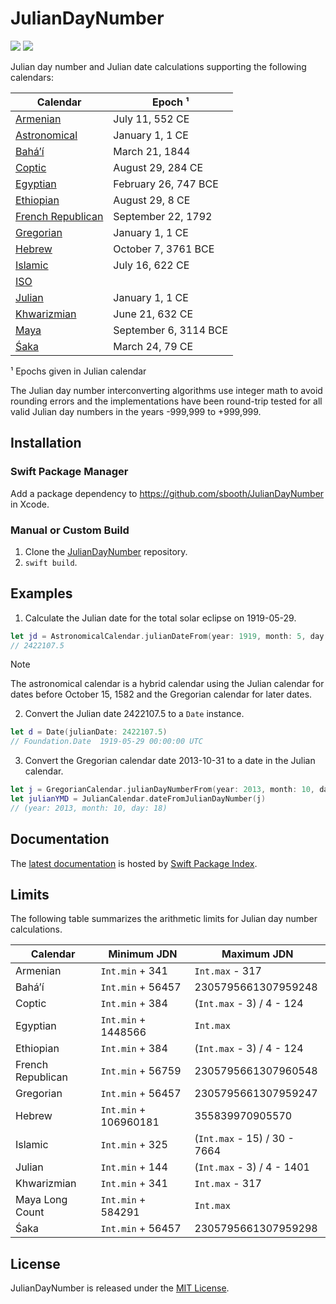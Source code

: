 # JulianDayNumber

[![](https://img.shields.io/endpoint?url=https%3A%2F%2Fswiftpackageindex.com%2Fapi%2Fpackages%2Fsbooth%2FJulianDayNumber%2Fbadge%3Ftype%3Dswift-versions)](https://swiftpackageindex.com/sbooth/JulianDayNumber)
[![](https://img.shields.io/endpoint?url=https%3A%2F%2Fswiftpackageindex.com%2Fapi%2Fpackages%2Fsbooth%2FJulianDayNumber%2Fbadge%3Ftype%3Dplatforms)](https://swiftpackageindex.com/sbooth/JulianDayNumber)

Julian day number and Julian date calculations supporting the following calendars:

| Calendar | Epoch ¹ |
| --- | --- |
| [Armenian](https://swiftpackageindex.com/sbooth/juliandaynumber/main/documentation/juliandaynumber/armeniancalendar) | July 11, 552 CE |
| [Astronomical](https://swiftpackageindex.com/sbooth/juliandaynumber/main/documentation/juliandaynumber/astronomicalcalendar) | January 1, 1 CE |
| [Baháʼí](https://swiftpackageindex.com/sbooth/juliandaynumber/main/documentation/juliandaynumber/bahaicalendar) | March 21, 1844 |
| [Coptic](https://swiftpackageindex.com/sbooth/juliandaynumber/main/documentation/juliandaynumber/copticcalendar) | August 29, 284 CE | year. |
| [Egyptian](https://swiftpackageindex.com/sbooth/juliandaynumber/main/documentation/juliandaynumber/egyptiancalendar) | February 26, 747 BCE |
| [Ethiopian](https://swiftpackageindex.com/sbooth/juliandaynumber/main/documentation/juliandaynumber/ethiopiancalendar) | August 29, 8 CE |
| [French Republican](https://swiftpackageindex.com/sbooth/juliandaynumber/main/documentation/juliandaynumber/frenchrepublicancalendar) | September 22, 1792 |
| [Gregorian](https://swiftpackageindex.com/sbooth/juliandaynumber/main/documentation/juliandaynumber/gregoriancalendar) | January 1, 1 CE |
| [Hebrew](https://swiftpackageindex.com/sbooth/juliandaynumber/main/documentation/juliandaynumber/hebrewcalendar) | October 7, 3761 BCE |
| [Islamic](https://swiftpackageindex.com/sbooth/juliandaynumber/main/documentation/juliandaynumber/islamiccalendar) | July 16, 622 CE |
| [ISO](https://swiftpackageindex.com/sbooth/juliandaynumber/main/documentation/juliandaynumber/isocalendar) | |
| [Julian](https://swiftpackageindex.com/sbooth/juliandaynumber/main/documentation/juliandaynumber/juliancalendar) | January 1, 1 CE |
| [Khwarizmian](https://swiftpackageindex.com/sbooth/juliandaynumber/main/documentation/juliandaynumber/khwarizmiancalendar) | June 21, 632 CE |
| [Maya](https://swiftpackageindex.com/sbooth/juliandaynumber/main/documentation/juliandaynumber/mayacalendar) | September 6, 3114 BCE | 
| [Śaka](https://swiftpackageindex.com/sbooth/juliandaynumber/main/documentation/juliandaynumber/sakacalendar) | March 24, 79 CE |

¹ Epochs given in Julian calendar

The Julian day number interconverting algorithms use integer math to avoid rounding errors and the implementations have been round-trip tested for all valid Julian day numbers in the years -999,999 to +999,999.

## Installation

### Swift Package Manager

Add a package dependency to https://github.com/sbooth/JulianDayNumber in Xcode.

### Manual or Custom Build

1. Clone the [JulianDayNumber](https://github.com/sbooth/JulianDayNumber) repository.
2. `swift build`.

## Examples

1. Calculate the Julian date for the total solar eclipse on 1919-05-29.

```swift
let jd = AstronomicalCalendar.julianDateFrom(year: 1919, month: 5, day: 29)
// 2422107.5
```

> [!NOTE]
> The astronomical calendar is a hybrid calendar using the Julian calendar for dates before October 15, 1582 and the Gregorian calendar for later dates.

2. Convert the Julian date 2422107.5 to a `Date` instance.

```swift
let d = Date(julianDate: 2422107.5)
// Foundation.Date	1919-05-29 00:00:00 UTC
```

3. Convert the Gregorian calendar date 2013-10-31 to a date in the Julian calendar.

```swift
let j = GregorianCalendar.julianDayNumberFrom(year: 2013, month: 10, day: 31)
let julianYMD = JulianCalendar.dateFromJulianDayNumber(j)
// (year: 2013, month: 10, day: 18)
```

## Documentation

The [latest documentation](https://swiftpackageindex.com/sbooth/JulianDayNumber/main/documentation/juliandaynumber) is hosted by [Swift Package Index](https://swiftpackageindex.com).

## Limits

The following table summarizes the arithmetic limits for Julian day number calculations.

| Calendar | Minimum JDN | Maximum JDN |
| --- | --- | --- |
| Armenian | `Int.min` + 341 | `Int.max` - 317 |
| Baháʼí | `Int.min` + 56457 | 2305795661307959248 |
| Coptic | `Int.min` + 384 | (`Int.max` - 3) / 4 - 124 |
| Egyptian | `Int.min` + 1448566 | `Int.max` |
| Ethiopian | `Int.min` + 384 | (`Int.max` - 3) / 4 - 124 |
| French Republican | `Int.min` + 56759 | 2305795661307960548 |
| Gregorian | `Int.min` + 56457 | 2305795661307959247 |
| Hebrew | `Int.min` + 106960181 | 355839970905570 |
| Islamic | `Int.min` + 325 | (`Int.max` - 15) / 30 - 7664 |
| Julian | `Int.min` + 144 | (`Int.max` - 3) / 4 - 1401 |
| Khwarizmian | `Int.min` + 341 | `Int.max` - 317 |
| Maya Long Count | `Int.min` + 584291 | `Int.max` |
| Śaka | `Int.min` + 56457 | 2305795661307959298 |

## License

JulianDayNumber is released under the [MIT License](https://github.com/sbooth/JulianDayNumber/blob/main/LICENSE.txt).
